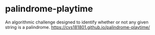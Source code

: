 # palindrome-playtime
An algorithmic challenge designed to identify whether or not any given string is a palindrome.
https://cvs181801.github.io/palindrome-playtime/
